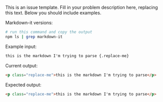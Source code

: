 This is an issue template. Fill in your problem description here, replacing this text. Below you should include examples.

Markdown-it versions:

```bash
# run this command and copy the output
npm ls | grep markdown-it
```

Example input:

```md
this is the markdown I'm trying to parse {.replace-me}
```

Current output:

```html
<p class="replace-me">this is the markdown I'm trying to parse</p>
```

Expected output:

```html
<p class="replace-me">this is the markdown I'm trying to parse</p>
```
